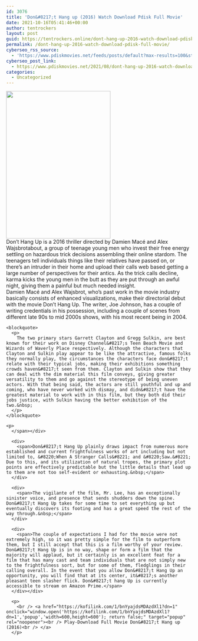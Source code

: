 ```yaml
---
id: 3076
title: 'Don&#8217;t Hang up (2016) Watch Download Pdisk Full Movie'
date: 2021-10-16T05:41:46+00:00
author: tentrockers
layout: post
guid: https://tentrockers.online/dont-hang-up-2016-watch-download-pdisk-full-movie/
permalink: /dont-hang-up-2016-watch-download-pdisk-full-movie/
cyberseo_rss_source:
  - 'https://www.pdiskmovies.net/feeds/posts/default?max-results=100&start-index=901'
cyberseo_post_link:
  - https://www.pdiskmovies.net/2021/08/dont-hang-up-2016-watch-download-pdisk.html
categories:
  - Uncategorized
---
```

<div class="separator">
  <a href="https://1.bp.blogspot.com/-LXdiKvpTqA8/YSC7PLJWfJI/AAAAAAAAaiY/LpgOHcRr4csIR_5kiCp3usctgcDxGL_swCLcBGAsYHQ/s1000/Don%2527t%2BHang%2Bup%2B%25282016%2529%2BWatch%2BDownload%2BPdisk%2BFull%2BMovie.jpg"><img loading="lazy" border="0" data-original-height="1000" data-original-width="707" height="400" src="https://1.bp.blogspot.com/-LXdiKvpTqA8/YSC7PLJWfJI/AAAAAAAAaiY/LpgOHcRr4csIR_5kiCp3usctgcDxGL_swCLcBGAsYHQ/w283-h400/Don%2527t%2BHang%2Bup%2B%25282016%2529%2BWatch%2BDownload%2BPdisk%2BFull%2BMovie.jpg" width="283" /></a>
</div>



<div>
  <div>
    <span>Don&#8217;t Hang Up is a 2016 thriller directed by Damien Macé and Alex Wajsbrotabout, a group of teenage young men who invest their free energy settling on hazardous trick decisions assembling their online stardom. The teenagers tell individuals things like their relatives have passed on, or there&#8217;s an intruder in their home and upload their calls web based getting a large number of perspectives for their antics. As the trick calls decline, karma kicks the young men in the butt as they are put through an awful night, giving them a painful but much needed insight.&nbsp;</span>
  </div>
  
  <div>
    <span>Damien Macé and Alex Wajsbrot, who&#8217;s past work in the movie industry basically consists of enhanced visualizations, make their directorial debut with the movie Don&#8217;t Hang Up. The writer, Joe Johnson, has a couple of writing credentials in his possession, including a couple of scenes from different late 90s to mid 2000s shows, with his most recent being in 2004.&nbsp;</span>
  </div>
  
  <div>
    <span></p> 
    
    <blockquote>
      <p>
        The two primary stars Garrett Clayton and Gregg Sulkin, are best known for their work on Disney Channel&#8217;s Teen Beach Movie and Wizards of Waverly Place respectively. Although the characters that Clayton and Sulkin play appear to be like the attractive, famous folks they normally play, the circumstances the characters face don&#8217;t relate with their typical jobs, making their exhibitions something crowds haven&#8217;t seen from them. Clayton and Sulkin show that they can deal with the dim material this film conveys, giving greater versatility to them and go against the stereotype of being uneven actors. With that being said, the actors are still youthful and up and coming, who have never worked with dismay, and didn&#8217;t have the greatest material to work with in this film, but they both did their jobs justice, with Sulkin having the better exhibition of the two.&nbsp;
      </p>
    </blockquote>
    
    <p>
      </span></div> 
      
      <div>
        <span>Don&#8217;t Hang Up plainly draws impact from numerous more established and current frightfulness works of art including but not limited to, &#8220;When A Stranger Calls&#8221; and &#8220;Saw.&#8221; Due to this, and its utilization of natural tropes, the primary plot points are effectively predictable but the little details that lead up to them are not too self-evident or exhausting.&nbsp;</span>
      </div>
      
      <div>
        <span>The vigilante of the film, Mr. Lee, has an exceptionally sinister voice, and presence that sends shudders down the spine. Don&#8217;t Hang Up takes for some time to set everything up but eventually discovers its footing and has a great speed the rest of the way through.&nbsp;</span>
      </div>
      
      <div>
        <span>The couple of expectations I had for the movie were not extremely high, so it was pretty simple for the film to outperform them, but I still accept that this is a film worthy of your review. Don&#8217;t Hang Up is in no way, shape or form a film that the majority will applaud, but it certainly is an excellent feat for a film that has many cast and team individuals that are not simply new to the frightfulness sort, but for some of them, fledglings in their calling overall. In the event that you allow Don&#8217;t Hang Up an opportunity, you will find that at its center, it&#8217;s another pleasant teen slasher flick. Don&#8217;t hang Up is currently accessible to stream on Amazon Prime.</span>
      </div></div> 
      
      <p>
        <br /> <a href="https://kofilink.com/1/bnYyajdsMDAzdXl1?dn=1" onclick="window.open('https://kofilink.com/1/bnYyajdsMDAzdXl1?dn=1','popup','width=600,height=600'); return false;" target="popup" rel="noopener"><br /> Play-Download Full Movie Don&#8217;t Hang up (2016)<br /> </a>
      </p>